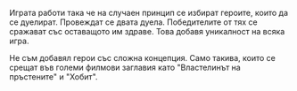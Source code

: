 Играта работи така че на случаен принцип се избират героите, които да се дуелират.
Провеждат се двата дуела.
Победителите от тях се сражават със оставащото им здраве.
Това добавя уникалност на всяка игра.

Не съм добавял герои със сложна концепция.
Само такива, които се срещат във големи филмови заглавия като "Властелинът на пръстените" и "Хобит".
